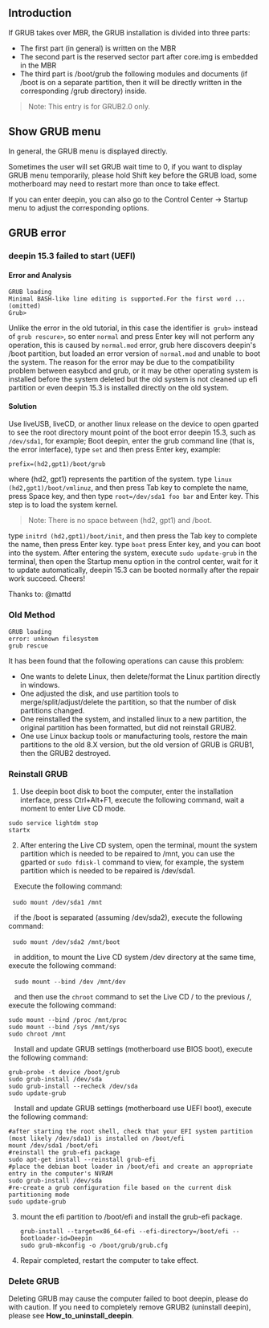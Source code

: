 ## Introduction

If GRUB takes over MBR, the GRUB installation is divided into three parts:

* The first part (in general) is written on the MBR
* The second part is the reserved sector part after core.img is embedded in the MBR
* The third part is /boot/grub the following modules and documents (if /boot  is on a separate partition, then it will be directly written in the corresponding  /grub directory) inside.

> Note: This entry is for GRUB2.0 only.

## Show GRUB menu

In general, the GRUB menu is displayed directly.

Sometimes the user will set GRUB wait time to 0, if you want to display GRUB menu temporarily, please hold Shift key before the GRUB load, some motherboard may need to restart more than once to take effect.

If you can enter deepin, you can also go to the Control Center -> Startup menu to adjust the corresponding options.

## GRUB error

### deepin 15.3 failed to start (UEFI)

#### Error and Analysis

  ```
GRUB loading
Minimal BASH-like line editing is supported.For the first word ... (omitted)
Grub>
  ```

Unlike the error in the old tutorial, in this case the identifier is` grub>` instead of `grub rescure>`, so enter `normal` and press Enter key will not perform any operation, this is caused by `normal.mod` error, grub here discovers deepin's /boot partition, but loaded an error version of `normal.mod` and unable to boot the system. The reason for the error may be due to the compatibility problem between easybcd and grub, or it may be other operating system is installed before the system deleted but the old system is not cleaned up efi partition or even deepin 15.3 is installed directly on the old system.

#### Solution

Use liveUSB, liveCD, or another linux release on the device to open gparted to see the root directory mount point of the boot error deepin 15.3, such as `/dev/sda1`, for example;
Boot deepin, enter the grub command line (that is, the error interface), type `set` and then press Enter key, example:

`prefix=(hd2,gpt1)/boot/grub`

where (hd2, gpt1) represents the partition of the system.
type `linux (hd2,gpt1)/boot/vmlinuz`, and then press Tab key to complete the name, press Space key, and then type `root=/dev/sda1 foo bar` and Enter key. This step is to load the system kernel.

> Note: There is no space between (hd2, gpt1) and /boot.

type `initrd (hd2,gpt1)/boot/init`, and then press the Tab key to complete the name, then press Enter key.
type `boot` press Enter key, and you can boot into the system.
After entering the system, execute `sudo update-grub` in the terminal, then open the Startup menu option in the control center, wait for it to update automatically, deepin 15.3 can be booted normally after the repair work succeed. Cheers!

Thanks to: @mattd

### Old Method

  ```
GRUB loading
error: unknown filesystem
grub rescue
  ```

It has been found that the following operations can cause this problem:

* One wants to delete Linux, then delete/format the Linux partition directly in windows.
* One adjusted the disk, and use partition tools to merge/split/adjust/delete the partition, so that the number of disk partitions changed.
* One reinstalled the system, and installed linux to a new partition, the original partition has been formatted, but did not reinstall GRUB2.
* One use Linux backup tools or manufacturing tools, restore the main partitions to the old 8.X version, but the old version of GRUB is GRUB1, then the GRUB2 destroyed.


### Reinstall GRUB

1. Use deepin boot disk to boot the computer, enter the installation interface, press Ctrl+Alt+F1, execute the following command, wait a moment to enter Live CD mode.

```
sudo service lightdm stop
startx
```

2. After entering the Live CD system, open the terminal, mount the system partition which is needed to be repaired to /mnt, you can use the gparted or `sudo fdisk-l` command to view, for example, the system partition which is needed to be repaired is /dev/sda1.

   Execute the following command:

  `sudo mount /dev/sda1 /mnt` 

   if the /boot is separated (assuming /dev/sda2), execute the following command:

  `sudo mount /dev/sda2 /mnt/boot`

   in addition, to mount the Live CD system /dev directory at the same time, execute the following command:

   `sudo mount --bind /dev /mnt/dev`

   and then use the `chroot` command to set the Live CD / to the previous /, execute the following command:

   ```
   sudo mount --bind /proc /mnt/proc
   sudo mount --bind /sys /mnt/sys
   sudo chroot /mnt
   ```

   Install and update GRUB settings (motherboard use BIOS boot), execute the following command:
   ```
   grub-probe -t device /boot/grub
   sudo grub-install /dev/sda
   sudo grub-install --recheck /dev/sda
   sudo update-grub
   ```

   Install and update GRUB settings (motherboard use UEFI boot), execute the following command:

   ```
  #after starting the root shell, check that your EFI system partition (most likely /dev/sda1) is installed on /boot/efi
  mount /dev/sda1 /boot/efi
  #reinstall the grub-efi package
  sudo apt-get install --reinstall grub-efi
  #place the debian boot loader in /boot/efi and create an appropriate entry in the computer's NVRAM
  sudo grub-install /dev/sda
  #re-create a grub configuration file based on the current disk partitioning mode
  sudo update-grub
   ```

3. mount the efi partition to /boot/efi and install the grub-efi package.

   ```
   grub-install --target=x86_64-efi --efi-directory=/boot/efi --bootloader-id=Deepin
   sudo grub-mkconfig -o /boot/grub/grub.cfg
   ```

4. Repair completed, restart the computer to take effect.

### Delete GRUB

Deleting GRUB may cause the computer failed to boot deepin, please do with caution. If you need to completely remove GRUB2 (uninstall deepin), please see **How_to_uninstall_deepin**.